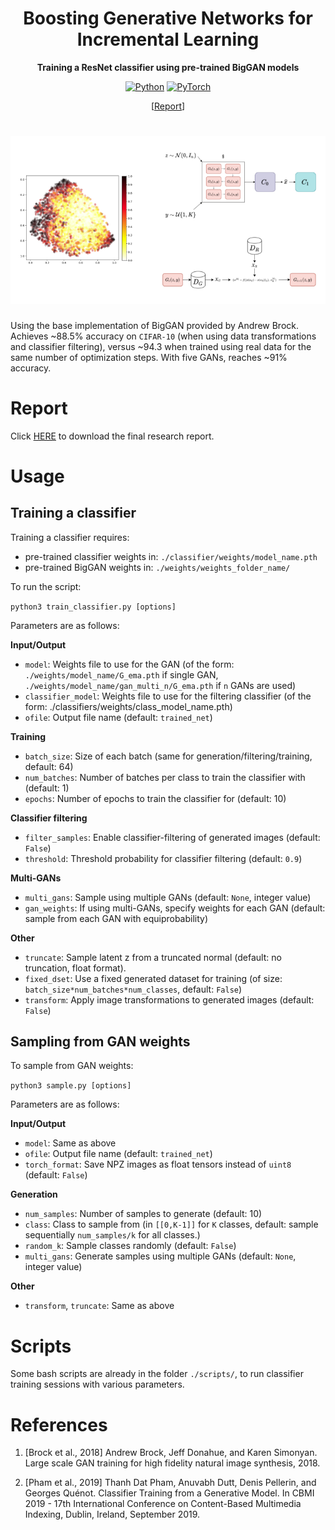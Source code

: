 <div align="center">
<h1 align="center">
    Boosting Generative Networks for Incremental Learning
</h1>
<p align="center">
<b>Training a ResNet classifier using pre-trained BigGAN models</b>
</p>

[![Python](https://img.shields.io/badge/Python-3.7.0-blue?logo=python&logoColor=white)](https://www.python.org/)
[![PyTorch](https://img.shields.io/badge/Pytorch-1.0.1-red?logo=pytorch&logoColor=white)](https://pytorch.org/)

\[[Report](report.pdf)\]

<h1 align="center">
    <img src="git_pic.png" width=700px>
</h1>
</div>

Using the base implementation of BigGAN provided by Andrew Brock.
Achieves ~88.5% accuracy on `CIFAR-10` (when using data transformations and classifier filtering), versus ~94.3 when trained using real data for the same number of optimization steps. With five GANs, reaches ~91% accuracy.

# Report

Click [HERE](report.pdf) to download the final research report.

# Usage
## Training a classifier

Training a classifier requires:
- pre-trained classifier weights in: `./classifier/weights/model_name.pth`
- pre-trained BigGAN weights in: `./weights/weights_folder_name/`

To run the script:

`python3 train_classifier.py [options]`

Parameters are as follows:

**Input/Output**
- `model`: Weights file to use for the GAN (of the form: `./weights/model_name/G_ema.pth` if single GAN, `./weights/model_name/gan_multi_n/G_ema.pth` if `n` GANs are used)
- `classifier_model`: Weights file to use for the filtering classifier (of the form: ./classifiers/weights/class_model_name.pth)
- `ofile`: Output file name (default: `trained_net`)

**Training**
- `batch_size`: Size of each batch (same for generation/filtering/training, default: 64)
- `num_batches`: Number of batches per class to train the classifier with (default: 1)
- `epochs`: Number of epochs to train the classifier for (default: 10)

**Classifier filtering**
- `filter_samples`: Enable classifier-filtering of generated images (default: `False`)
- `threshold`: Threshold probability for classifier filtering (default: `0.9`)

**Multi-GANs**
- `multi_gans`: Sample using multiple GANs (default: `None`, integer value)
- `gan_weights`: If using multi-GANs, specify weights for each GAN (default: sample from each GAN with equiprobability)

**Other**
- `truncate`: Sample latent z from a truncated normal (default: no truncation, float format).
- `fixed_dset`: Use a fixed generated dataset for training (of size: `batch_size*num_batches*num_classes`, default: `False`)
- `transform`: Apply image transformations to generated images (default: `False`)


## Sampling from GAN weights

To sample from GAN weights:

`python3 sample.py [options]`

Parameters are as follows:

**Input/Output**
- `model`: Same as above
- `ofile`: Output file name (default: `trained_net`)
- `torch_format`: Save NPZ images as float tensors instead of `uint8` (default: `False`)

**Generation**
- `num_samples`: Number of samples to generate (default: 10)
- `class`: Class to sample from (in `[[0,K-1]]` for `K` classes, default: sample sequentially `num_samples/k` for all classes.)
- `random_k`: Sample classes randomly (default: `False`)
- `multi_gans`: Generate samples using multiple GANs (default: `None`, integer value)

**Other**
- `transform`, `truncate`: Same as above

# Scripts
Some bash scripts are already in the folder `./scripts/`, to run classifier training sessions with various parameters.

# References
1. [Brock et al., 2018] Andrew Brock, Jeff Donahue, and
Karen Simonyan. Large scale GAN training for high fidelity
natural image synthesis, 2018.

2. [Pham et al., 2019] Thanh Dat Pham, Anuvabh Dutt, Denis Pellerin, and Georges Quénot. Classifier Training
from a Generative Model. In CBMI 2019 - 17th International Conference on Content-Based Multimedia Indexing,
Dublin, Ireland, September 2019.
